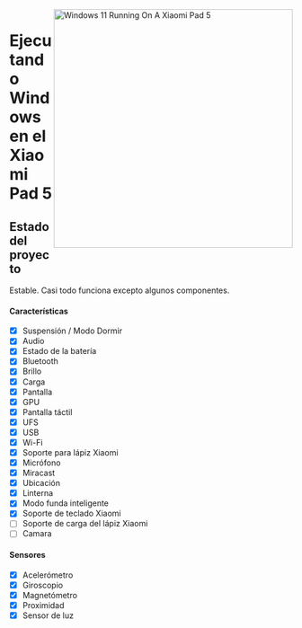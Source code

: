 <img align="right" src="https://raw.githubusercontent.com/erdilS/Port-Windows-11-Xiaomi-Pad-5/main/nabu.png" width="425" alt="Windows 11 Running On A Xiaomi Pad 5">

# Ejecutando Windows en el Xiaomi Pad 5

## Estado del proyecto

Estable. Casi todo funciona excepto algunos componentes.

#### Características

- [X] Suspensión / Modo Dormir
- [X] Audio
- [X] Estado de la batería
- [X] Bluetooth
- [X] Brillo
- [x] Carga
- [X] Pantalla
- [X] GPU
- [X] Pantalla táctil
- [X] UFS
- [X] USB
- [X] Wi-Fi
- [X] Soporte para lápiz Xiaomi
- [X] Micrófono
- [X] Miracast
- [X] Ubicación
- [X] Linterna
- [X] Modo funda inteligente
- [X] Soporte de teclado Xiaomi
- [ ] Soporte de carga del lápiz Xiaomi
- [ ] Camara

#### Sensores

- [X] Acelerómetro
- [X] Giroscopio
- [X] Magnetómetro
- [X] Proximidad
- [X] Sensor de luz

